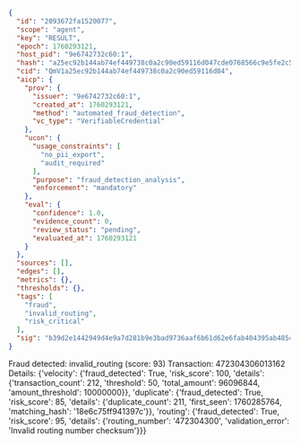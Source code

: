 ```json
{
  "id": "2093672fa1520077",
  "scope": "agent",
  "key": "RESULT",
  "epoch": 1760293121,
  "host_pid": "9e6742732c60:1",
  "hash": "a25ec92b144ab74ef449738c0a2c90ed59116d047cde0768566c9e5fe2c570a1",
  "cid": "QmV1a25ec92b144ab74ef449738c0a2c90ed59116d04",
  "aicp": {
    "prov": {
      "issuer": "9e6742732c60:1",
      "created_at": 1760293121,
      "method": "automated_fraud_detection",
      "vc_type": "VerifiableCredential"
    },
    "ucon": {
      "usage_constraints": [
        "no_pii_export",
        "audit_required"
      ],
      "purpose": "fraud_detection_analysis",
      "enforcement": "mandatory"
    },
    "eval": {
      "confidence": 1.0,
      "evidence_count": 0,
      "review_status": "pending",
      "evaluated_at": 1760293121
    }
  },
  "sources": [],
  "edges": [],
  "metrics": {},
  "thresholds": {},
  "tags": [
    "fraud",
    "invalid_routing",
    "risk_critical"
  ],
  "sig": "b39d2e1442949d4e9a7d281b9e3bad9736aaf6b61d62e6fab404395ab4854187"
}
```

Fraud detected: invalid_routing (score: 93)
Transaction: 472304306013162
Details: {'velocity': {'fraud_detected': True, 'risk_score': 100, 'details': {'transaction_count': 212, 'threshold': 50, 'total_amount': 96096844, 'amount_threshold': 10000000}}, 'duplicate': {'fraud_detected': True, 'risk_score': 85, 'details': {'duplicate_count': 211, 'first_seen': 1760285764, 'matching_hash': '18e6c75ff941397c'}}, 'routing': {'fraud_detected': True, 'risk_score': 95, 'details': {'routing_number': '472304300', 'validation_error': 'Invalid routing number checksum'}}}